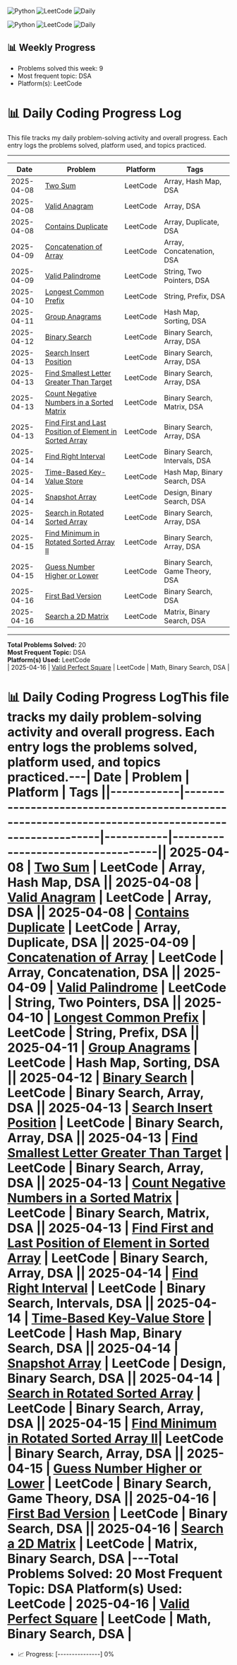 
![Python](https://img.shields.io/badge/Python-3776AB?style=flat&logo=python&logoColor=white)
![LeetCode](https://img.shields.io/badge/LeetCode-FFA116?style=flat&logo=leetcode&logoColor=black)
![Daily](https://img.shields.io/badge/Daily%20Coding-Yes-brightgreen)

![Python](https://img.shields.io/badge/Python-3776AB?style=flat&logo=python&logoColor=white)
![LeetCode](https://img.shields.io/badge/LeetCode-FFA116?style=flat&logo=leetcode&logoColor=black)
![Daily](https://img.shields.io/badge/Daily%20Coding-Yes-brightgreen)
<!-- STATS-START -->
## 📊 Weekly Progress

- Problems solved this week: 9
- Most frequent topic: DSA
- Platform(s): LeetCode
<!-- STATS-END -->

<!-- PROGRESS-START -->
# 📊 Daily Coding Progress Log

This file tracks my daily problem-solving activity and overall progress. Each entry logs the problems solved, platform used, and topics practiced.

---

| Date       | Problem                                                                                           | Platform  | Tags                              |
|------------|---------------------------------------------------------------------------------------------------|-----------|-----------------------------------|
| 2025-04-08 | [Two Sum](./2025-04-08/two_sum.md)                                                                | LeetCode  | Array, Hash Map, DSA              |
| 2025-04-08 | [Valid Anagram](./2025-04-08/valid_anagram.md)                                                    | LeetCode  | Array, DSA                        |
| 2025-04-08 | [Contains Duplicate](./2025-04-08/contains_duplicate.md)                                          | LeetCode  | Array, Duplicate, DSA             |
| 2025-04-09 | [Concatenation of Array](./2025-04-09/concatenation_of_array.md)                                  | LeetCode  | Array, Concatenation, DSA         |
| 2025-04-09 | [Valid Palindrome](./2025-04-09/valid_palindrome.md)                                              | LeetCode  | String, Two Pointers, DSA         |
| 2025-04-10 | [Longest Common Prefix](./2025-04-10/longest_common_prefix.md)                                    | LeetCode  | String, Prefix, DSA               |
| 2025-04-11 | [Group Anagrams](./2025-04-11/group_anagrams.md)                                                  | LeetCode  | Hash Map, Sorting, DSA            |
| 2025-04-12 | [Binary Search](./2025-04-12/binary_search.md)                                                    | LeetCode  | Binary Search, Array, DSA         |
| 2025-04-13 | [Search Insert Position](./2025-04-13/search_insert_position.md)                                  | LeetCode  | Binary Search, Array, DSA         |
| 2025-04-13 | [Find Smallest Letter Greater Than Target](./2025-04-13/find_smallest_letter_greater_than_target.md) | LeetCode  | Binary Search, Array, DSA         |
| 2025-04-13 | [Count Negative Numbers in a Sorted Matrix](./2025-04-13/count_negative_numbers_in_a_sorted_matrix.md) | LeetCode  | Binary Search, Matrix, DSA        |
| 2025-04-13 | [Find First and Last Position of Element in Sorted Array](./2025-04-13/find_first_and_last_position_of_element_in_sorted_array.md) | LeetCode | Binary Search, Array, DSA         |
| 2025-04-14 | [Find Right Interval](./2025-04-14/find_right_interval.md)                                        | LeetCode  | Binary Search, Intervals, DSA     |
| 2025-04-14 | [Time-Based Key-Value Store](./2025-04-14/time-based_key-value_store.md)                          | LeetCode  | Hash Map, Binary Search, DSA      |
| 2025-04-14 | [Snapshot Array](./2025-04-14/snapshot_array.md)                                                  | LeetCode  | Design, Binary Search, DSA        |
| 2025-04-14 | [Search in Rotated Sorted Array](./2025-04-14/search_in_rotated_sorted_array.md)                  | LeetCode  | Binary Search, Array, DSA         |
| 2025-04-15 | [Find Minimum in Rotated Sorted Array II](./2025-04-15/find_minimum_in_rotated_sorted_array_ii.md)| LeetCode  | Binary Search, Array, DSA         |
| 2025-04-15 | [Guess Number Higher or Lower](./2025-04-15/guess_number_higher_or_lower.md)                      | LeetCode  | Binary Search, Game Theory, DSA   |
| 2025-04-16 | [First Bad Version](./2025-04-16/first_bad_version.md)                                            | LeetCode  | Binary Search, DSA                |
| 2025-04-16 | [Search a 2D Matrix](./2025-04-16/search_a_2d_matrix.md)                                           | LeetCode  | Matrix, Binary Search, DSA        |

---

**Total Problems Solved:** 20  
**Most Frequent Topic:** DSA  
**Platform(s) Used:** LeetCode  
| 2025-04-16 | [Valid Perfect Square](2025-04-16\valid_perfect_square.md) | LeetCode | Math, Binary Search, DSA |
<!-- PROGRESS-END -->

<!-- MONTHLY-START -->
# 📊 Daily Coding Progress LogThis file tracks my daily problem-solving activity and overall progress. Each entry logs the problems solved, platform used, and topics practiced.---| Date       | Problem                                                                                           | Platform  | Tags                              ||------------|---------------------------------------------------------------------------------------------------|-----------|-----------------------------------|| 2025-04-08 | [Two Sum](./2025-04-08/two_sum.md)                                                                | LeetCode  | Array, Hash Map, DSA              || 2025-04-08 | [Valid Anagram](./2025-04-08/valid_anagram.md)                                                    | LeetCode  | Array, DSA                        || 2025-04-08 | [Contains Duplicate](./2025-04-08/contains_duplicate.md)                                          | LeetCode  | Array, Duplicate, DSA             || 2025-04-09 | [Concatenation of Array](./2025-04-09/concatenation_of_array.md)                                  | LeetCode  | Array, Concatenation, DSA         || 2025-04-09 | [Valid Palindrome](./2025-04-09/valid_palindrome.md)                                              | LeetCode  | String, Two Pointers, DSA         || 2025-04-10 | [Longest Common Prefix](./2025-04-10/longest_common_prefix.md)                                    | LeetCode  | String, Prefix, DSA               || 2025-04-11 | [Group Anagrams](./2025-04-11/group_anagrams.md)                                                  | LeetCode  | Hash Map, Sorting, DSA            || 2025-04-12 | [Binary Search](./2025-04-12/binary_search.md)                                                    | LeetCode  | Binary Search, Array, DSA         || 2025-04-13 | [Search Insert Position](./2025-04-13/search_insert_position.md)                                  | LeetCode  | Binary Search, Array, DSA         || 2025-04-13 | [Find Smallest Letter Greater Than Target](./2025-04-13/find_smallest_letter_greater_than_target.md) | LeetCode  | Binary Search, Array, DSA         || 2025-04-13 | [Count Negative Numbers in a Sorted Matrix](./2025-04-13/count_negative_numbers_in_a_sorted_matrix.md) | LeetCode  | Binary Search, Matrix, DSA        || 2025-04-13 | [Find First and Last Position of Element in Sorted Array](./2025-04-13/find_first_and_last_position_of_element_in_sorted_array.md) | LeetCode | Binary Search, Array, DSA         || 2025-04-14 | [Find Right Interval](./2025-04-14/find_right_interval.md)                                        | LeetCode  | Binary Search, Intervals, DSA     || 2025-04-14 | [Time-Based Key-Value Store](./2025-04-14/time-based_key-value_store.md)                          | LeetCode  | Hash Map, Binary Search, DSA      || 2025-04-14 | [Snapshot Array](./2025-04-14/snapshot_array.md)                                                  | LeetCode  | Design, Binary Search, DSA        || 2025-04-14 | [Search in Rotated Sorted Array](./2025-04-14/search_in_rotated_sorted_array.md)                  | LeetCode  | Binary Search, Array, DSA         || 2025-04-15 | [Find Minimum in Rotated Sorted Array II](./2025-04-15/find_minimum_in_rotated_sorted_array_ii.md)| LeetCode  | Binary Search, Array, DSA         || 2025-04-15 | [Guess Number Higher or Lower](./2025-04-15/guess_number_higher_or_lower.md)                      | LeetCode  | Binary Search, Game Theory, DSA   || 2025-04-16 | [First Bad Version](./2025-04-16/first_bad_version.md)                                            | LeetCode  | Binary Search, DSA                || 2025-04-16 | [Search a 2D Matrix](./2025-04-16/search_a_2d_matrix.md)                                           | LeetCode  | Matrix, Binary Search, DSA        |---**Total Problems Solved:** 20  **Most Frequent Topic:** DSA  **Platform(s) Used:** LeetCode  | 2025-04-16 | [Valid Perfect Square](2025-04-16\valid_perfect_square.md) | LeetCode | Math, Binary Search, DSA |
- 📈 Progress: [---------------] 0%
<!-- MONTHLY-END -->